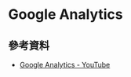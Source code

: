 # Google Analytics


## 參考資料
* [Google Analytics - YouTube](https://www.youtube.com/channel/UCJ5UyIAa5nEGksjcdp43Ixw)
